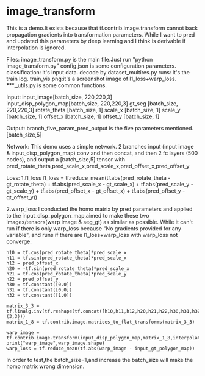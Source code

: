 # image_transform
This is a demo.It exists because that tf.contrib.image.transform cannot back propagation gradients into transformation parameters.
While I want to pred and updated this parameters by deep learning and I think is derivable if interpolation is ignored.

Files:
image_transform.py is the main file.Just run "python image_transform.py"
config.json is some configuration parameters.
classification: it's input data. decode by dataset_multires.py
runs: it's the train log.
train_vis.png:it's a screenshot image of l1_loss+warp_loss.
***._utils.py is some common functions.


Input:
	input_image[batch_size, 220,220,3]
	input_disp_polygon_map[batch_size, 220,220,3]
	gt_seg [batch_size, 220,220,3]
	rotate_theta [batch_size, 1]
	scale_x  [batch_size, 1]
	scale_y  [batch_size, 1]
	offset_x [batch_size, 1]
	offset_y  [batch_size, 1]

Output:
	branch_five_param_pred_output is the five parameters mentioned.[batch_size,5]
	
Network:
This demo uses a simple network. 2 branches input (input image & input_disp_polygon_map) conv and then concat, and then 2 fc layers (500 nodes),
and output a [batch_size,5] tensor with pred_rotate_theta,pred_scale_x,pred_scale_x,pred_offset_x,pred_offset_y

Loss:
1.l1_loss
    l1_loss = tf.reduce_mean(tf.abs(pred_rotate_theta - gt_rotate_theta) + tf.abs(pred_scale_x - gt_scale_x) + tf.abs(pred_scale_y - gt_scale_y) + tf.abs(pred_offset_x - gt_offset_x) + tf.abs(pred_offset_y - gt_offset_y))

2.warp_loss
I conducted the homo matrix by pred parameters and applied to the input_disp_polygon_map,aimed to make these two images/tensors(warp image & seg_gt) as similar as possible.
While it can't run if there is only warp_loss because "No gradients provided for any variable", and runs if there are l1_loss+warp_loss with warp_loss not converge.

    h10 = tf.cos(pred_rotate_theta)*pred_scale_x
    h11 = tf.sin(pred_rotate_theta)*pred_scale_x
    h12 = pred_offset_x
    h20 = -tf.sin(pred_rotate_theta)*pred_scale_x
    h21 = tf.cos(pred_rotate_theta)*pred_scale_y
    h22 = pred_offset_y
    h30 = tf.constant([0.0])
    h31 = tf.constant([0.0])
    h32 = tf.constant([1.0])

    matrix_3_3 = tf.linalg.inv(tf.reshape(tf.concat([h10,h11,h12,h20,h21,h22,h30,h31,h32],axis=-1),shape=(3,3)))
    matrix_1_8 = tf.contrib.image.matrices_to_flat_transforms(matrix_3_3)

    warp_image = tf.contrib.image.transform(input_disp_polygon_map,matrix_1_8,interpolation="BILINEAR",name=None)
    print("warp_image",warp_image.shape)
	warp_loss = tf.reduce_mean(tf.abs(warp_image - input_gt_polygon_map))
	
In order to test,the batch_size=1,and increase the batch_size will make the homo matrix wrong dimension.